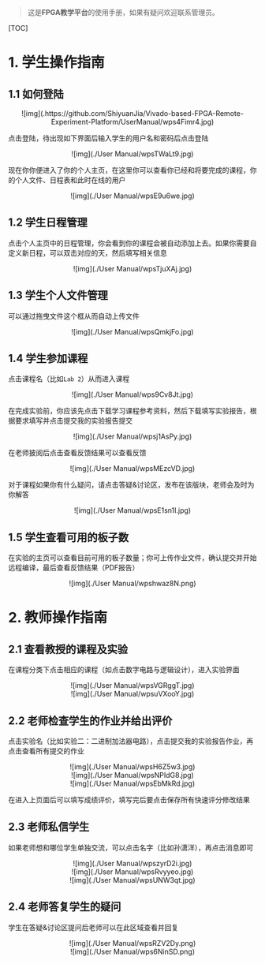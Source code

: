 > 这是**FPGA教学平台**的使用手册，如果有疑问欢迎联系管理员。

[TOC]

# 1. 学生操作指南

## 1.1 如何登陆

<center>![img](.https://github.com/ShiyuanJia/Vivado-based-FPGA-Remote-Experiment-Platform/UserManual/wps4Fimr4.jpg) </center>

点击登陆，待出现如下界面后输入学生的用户名和密码后点击登陆

 <center>![img](./User Manual/wpsTWaLt9.jpg)</center>

现在你你便进入了你的个人主页，在这里你可以查看你已经和将要完成的课程，你的个人文件、日程表和此时在线的用户

<center>![img](./User Manual/wpsE9u6we.jpg) </center>

 

## 1.2 学生日程管理

点击个人主页中的日程管理，你会看到你的课程会被自动添加上去。如果你需要自定义新日程，可以双击对应的天，然后填写相关信息

<center>![img](./User Manual/wpsTjuXAj.jpg) </center>

 

## 1.3 学生个人文件管理

可以通过拖曳文件这个框从而自动上传文件

<center>![img](./User Manual/wpsQmkjFo.jpg) </center>

 

## 1.4 学生参加课程

点击课程名（比如`Lab 2`）从而进入课程

<center>![img](./User Manual/wps9Cv8Jt.jpg) </center>

 

在完成实验前，你应该先点击下载学习课程参考资料，然后下载填写实验报告，根据要求填写并点击提交我的实验报告提交

<center>![img](./User Manual/wpsj1AsPy.jpg) </center>

 

在老师披阅后点击查看反馈结果可以查看反馈

<center>![img](./User Manual/wpsMEzcVD.jpg) </center>

 

对于课程如果你有什么疑问，请点击答疑&讨论区，发布在该版块，老师会及时为你解答

<center>![img](./User Manual/wpsE1sn1I.jpg) </center>

## 1.5 学生查看可用的板子数

在实验的主页可以查看目前可用的板子数量；你可上传作业文件，确认提交并开始远程编译，最后查看反馈结果（PDF报告）

<center>![img](./User Manual/wpshwaz8N.png)</center>

# 2. 教师操作指南

## 2.1 查看教授的课程及实验

 在课程分类下点击相应的课程（如点击数字电路与逻辑设计），进入实验界面

<center>![img](./User Manual/wpsVGRggT.jpg)</center>

<center>![img](./User Manual/wpsuVXooY.jpg)</center> 

## 2.2 老师检查学生的作业并给出评价

点击实验名（比如实验二：二进制加法器电路），点击提交我的实验报告作业，再点击查看所有提交的作业

<center>![img](./User Manual/wpsH6Z5w3.jpg) </center>

<center>![img](./User Manual/wpsNPIdG8.jpg)</center> 

 

<center>![img](./User Manual/wpsEbMkRd.jpg) </center>

 

在进入上页面后可以填写成绩评价，填写完后要点击保存所有快速评分修改结果

## 2.3 老师私信学生

如果老师想和哪位学生单独交流，可以点击名字（比如孙潇洋），再点击消息即可

<center>![img](./User Manual/wpszyrD2i.jpg) </center>

<center>![img](./User Manual/wpsRvyyeo.jpg)</center> 

<center>![img](./User Manual/wpsUNW3qt.jpg) </center>

## 2.4 老师答复学生的疑问

学生在答疑&讨论区提问后老师可以在此区域查看并回复

<center>![img](./User Manual/wpsRZV2Dy.png)</center>

<center>![img](./User Manual/wps6NinSD.png)</center>
